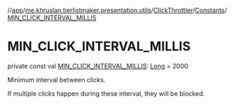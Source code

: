//[app](../../../../index.md)/[me.khruslan.tierlistmaker.presentation.utils](../../index.md)/[ClickThrottler](../index.md)/[Constants](index.md)/[MIN_CLICK_INTERVAL_MILLIS](-m-i-n_-c-l-i-c-k_-i-n-t-e-r-v-a-l_-m-i-l-l-i-s.md)

# MIN_CLICK_INTERVAL_MILLIS

private const val [MIN_CLICK_INTERVAL_MILLIS](-m-i-n_-c-l-i-c-k_-i-n-t-e-r-v-a-l_-m-i-l-l-i-s.md): [Long](https://kotlinlang.org/api/latest/jvm/stdlib/kotlin/-long/index.html) = 2000

Minimum interval between clicks.

If multiple clicks happen during these interval, they will be blocked.
